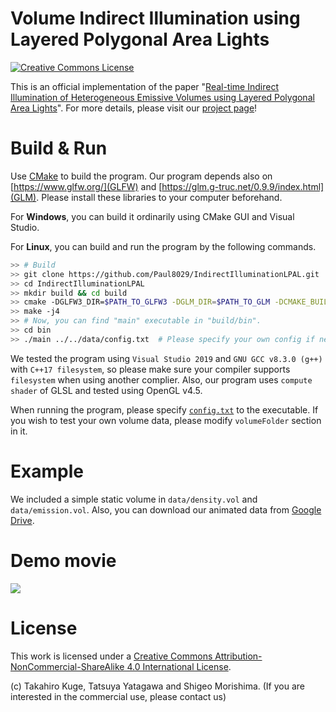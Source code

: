 Volume Indirect Illumination using Layered Polygonal Area Lights
===

<a rel="license" href="http://creativecommons.org/licenses/by-nc-sa/4.0/"><img alt="Creative Commons License" style="border-width:0" src="https://i.creativecommons.org/l/by-nc-sa/4.0/88x31.png" /></a><br />

This is an official implementation of the paper "[Real-time Indirect Illumination of Heterogeneous Emissive Volumes using Layered Polygonal Area Lights](http://tatsy.github.io/projects/kuge2019lpal/)". For more details, please visit our [project page](http://tatsy.github.io/projects/kuge2019lpal/)!

# Build & Run

Use [CMake](https://cmake.org/) to build the program. Our program depends also on [https://www.glfw.org/](GLFW) and [https://glm.g-truc.net/0.9.9/index.html](GLM). Please install these libraries to your computer beforehand.

For **Windows**, you can build it ordinarily using CMake GUI and Visual Studio.

For **Linux**, you can build and run the program by the following commands.

```sh
>> # Build
>> git clone https://github.com/Paul8029/IndirectIlluminationLPAL.git
>> cd IndirectIlluminationLPAL
>> mkdir build && cd build
>> cmake -DGLFW3_DIR=$PATH_TO_GLFW3 -DGLM_DIR=$PATH_TO_GLM -DCMAKE_BUILD_TYPE=Release ..
>> make -j4
>> # Now, you can find "main" executable in "build/bin".
>> cd bin
>> ./main ../../data/config.txt  # Please specify your own config if necessary
```

We tested the program using `Visual Studio 2019` and `GNU GCC v8.3.0 (g++)` with `C++17 filesystem`, so please make sure your compiler supports `filesystem` when using another complier. Also, our program uses `compute shader` of GLSL and tested using OpenGL v4.5.

When running the program, please specify [`config.txt`](./data/config.txt) to the executable. If you wish to test your own volume data, please modify `volumeFolder` section in it.

# Example

We included a simple static volume in `data/density.vol` and `data/emission.vol`. Also, you can download our animated data from [Google Drive](https://drive.google.com/open?id=1bskkeUxMsGvl82AKkWlabDu0lfCygz-_).

# Demo movie

[![](https://img.youtube.com/vi/9WfmoZGQ5fc/0.jpg)](https://www.youtube.com/watch?v=9WfmoZGQ5fc)

# License

This work is licensed under a <a rel="license" href="http://creativecommons.org/licenses/by-nc-sa/4.0/">Creative Commons Attribution-NonCommercial-ShareAlike 4.0 International License</a>.

(c) Takahiro Kuge, Tatsuya Yatagawa and Shigeo Morishima. (If you are interested in the commercial use, please contact us)
